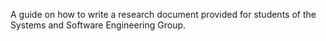 A guide on how to write a research document provided for students of the Systems and Software Engineering Group.